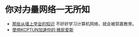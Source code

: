 
# 你对~~力量~~网络一无所知
- [那些从墙上学会的知识](https://icymind.com/learn-from-gfw/) 不好好学习计算机网络，就会被郭嘉教育。
- [使用KCPTUN加速你的 微屁爱斯](https://blog.phpgao.com/kcptun.html)